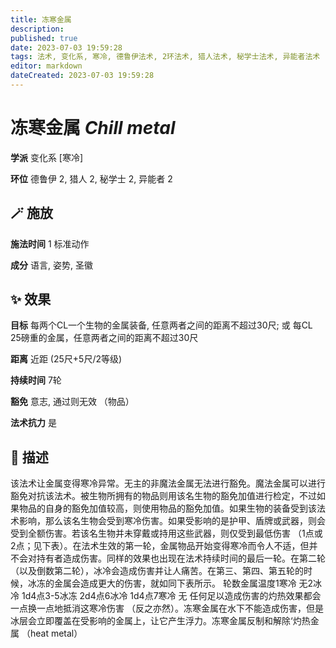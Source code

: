 ```yaml
---
title: 冻寒金属
description: 
published: true
date: 2023-07-03 19:59:28
tags: 法术, 变化系, 寒冷, 德鲁伊法术, 2环法术, 猎人法术, 秘学士法术, 异能者法术
editor: markdown
dateCreated: 2023-07-03 19:59:28
---
```


# **冻寒金属** *Chill metal*

**学派** 变化系 \[寒冷\] 

**环位** 德鲁伊 2, 猎人 2, 秘学士 2, 异能者 2

## 🪄 施放

**施法时间** 1 标准动作

**成分** 语言, 姿势, 圣徽

## ✨ 效果 

**目标** 每两个CL一个生物的金属装备, 任意两者之间的距离不超过30尺; 或 每CL 25磅重的金属，任意两者之间的距离不超过30尺 

**距离** 近距 (25尺+5尺/2等级)  

**持续时间** 7轮 

**豁免** 意志, 通过则无效 （物品）

**法术抗力** 是

## 📖 描述

该法术让金属变得寒冷异常。无主的非魔法金属无法进行豁免。魔法金属可以进行豁免对抗该法术。被生物所拥有的物品则用该名生物的豁免加值进行检定，不过如果物品的自身的豁免加值较高，则使用物品的豁免加值。如果生物的装备受到该法术影响，那么该名生物会受到寒冷伤害。如果受影响的是护甲、盾牌或武器，则会受到全额伤害。若该名生物并未穿戴或持用这些武器，则仅受到最低伤害 （1点或2点；见下表）。在法术生效的第一轮，金属物品开始变得寒冷而令人不适，但并不会对持有者造成伤害。同样的效果也出现在法术持续时间的最后一轮。在第二轮 （以及倒数第二轮），冰冷会造成伤害并让人痛苦。在第三、第四、第五轮的时候，冰冻的金属会造成更大的伤害，就如同下表所示。   轮数金属温度1寒冷 无2冰冷 1d4点3-5冰冻 2d4点6冰冷 1d4点7寒冷 无    任何足以造成伤害的灼热效果都会一点换一点地抵消这寒冷伤害 （反之亦然）。冻寒金属在水下不能造成伤害，但是冰层会立即覆盖在受影响的金属上，让它产生浮力。冻寒金属反制和解除‘灼热金属 （heat metal）
    